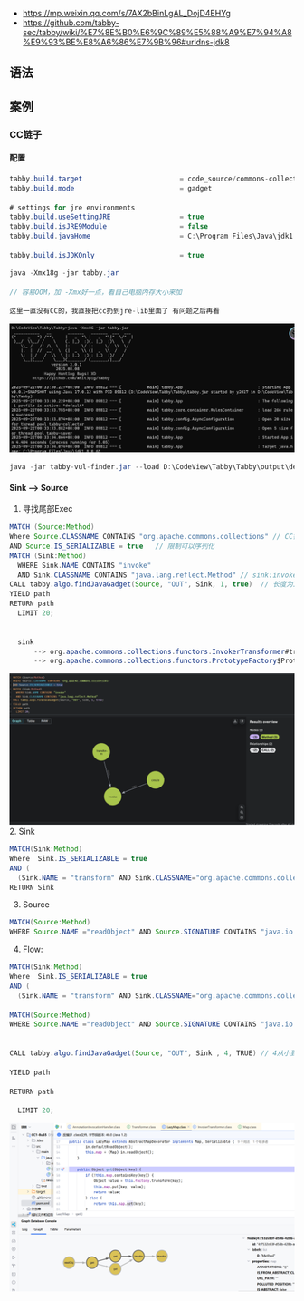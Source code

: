 
- https://mp.weixin.qq.com/s/7AX2bBinLgAL_DojD4EHYg
- https://github.com/tabby-sec/tabby/wiki/%E7%8E%B0%E6%9C%89%E5%88%A9%E7%94%A8%E9%93%BE%E8%A6%86%E7%9B%96#urldns-jdk8


## 语法




## 案例

### CC链子

#### 配置
```java
tabby.build.target                        = code_source/commons-collections-3.2.1.jar  
tabby.build.mode                          = gadget

# settings for jre environments  
tabby.build.useSettingJRE                 = true  
tabby.build.isJRE9Module                  = false  
tabby.build.javaHome                      = C:\Program Files\Java\jdk1.8.0_65

tabby.build.isJDKOnly                     = true
```


```java
java -Xmx18g -jar tabby.jar 

// 容易OOM，加 -Xmx好一点，看自己电脑内存大小来加

这里一直没有CC的，我直接把cc扔到jre-lib里面了 有问题之后再看
```

![](media/Pasted%20image%2020250922003530.png)

```java
java -jar tabby-vul-finder.jar --load D:\CodeView\Tabby\Tabby\output\dev --config ./config/db.properties
```



#### Sink  --> Source

1. 寻找尾部Exec
```java
MATCH (Source:Method)
Where Source.CLASSNAME CONTAINS "org.apache.commons.collections" // CC链 限定以下类名
AND Source.IS_SERIALIZABLE = true   // 限制可以序列化
MATCH (Sink:Method)
  WHERE Sink.NAME CONTAINS "invoke"
  AND Sink.CLASSNAME CONTAINS "java.lang.reflect.Method" // sink:invoke
CALL tabby.algo.findJavaGadget(Source, "OUT", Sink, 1, true)  // 长度为1
YIELD path
RETURN path
  LIMIT 20;
  
  
  sink
	  --> org.apache.commons.collections.functors.InvokerTransformer#transform
	  --> org.apache.commons.collections.functors.PrototypeFactory$PrototypeCloneFactory#create
```
![](media/Pasted%20image%2020250922134346.png)  
2. Sink
```java
MATCH(Sink:Method)
Where  Sink.IS_SERIALIZABLE = true
AND (
  (Sink.NAME = "transform" AND Sink.CLASSNAME="org.apache.commons.collections.functors.InvokerTransformer" ) OR Sink.NAME = "create" AND Sink.CLASSNAME="org.apache.commons.collections.functors.PrototypeFactory$PrototypeCloneFactory" )
RETURN Sink
```

3. Source
```java
MATCH(Source:Method)
WHERE Source.NAME ="readObject" AND Source.SIGNATURE CONTAINS "java.io.ObjectInputStream" AND Source.IS_SERIALIZABLE = TRUE AND Source.HAS_PARAMETERS = TRUE
```

4. Flow:
```java
MATCH(Sink:Method)
Where  Sink.IS_SERIALIZABLE = true
AND (
  (Sink.NAME = "transform" AND Sink.CLASSNAME="org.apache.commons.collections.functors.InvokerTransformer" ) OR Sink.NAME = "create" AND Sink.CLASSNAME="org.apache.commons.collections.functors.PrototypeFactory$PrototypeCloneFactory" )

MATCH(Source:Method)
WHERE Source.NAME ="readObject" AND Source.SIGNATURE CONTAINS "java.io.ObjectInputStream" AND Source.IS_SERIALIZABLE = TRUE AND Source.HAS_PARAMETERS = TRUE


CALL tabby.algo.findJavaGadget(Source, "OUT", Sink , 4, TRUE) // 4从小到大 好一点

YIELD path

RETURN path

  LIMIT 20;
```
![](media/Pasted%20image%2020250922140452.png)  